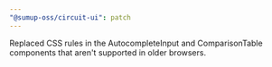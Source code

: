 ```yaml
---
"@sumup-oss/circuit-ui": patch
---
```


Replaced CSS rules in the AutocompleteInput and ComparisonTable components that aren't supported in older browsers.
